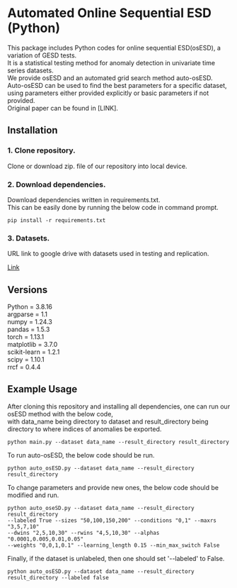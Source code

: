 
# Automated Online Sequential ESD (Python)

This package includes Python codes for online sequential ESD(osESD), a variation of GESD tests.  
It is a statistical testing method for anomaly detection in univariate time series datasets.  
We provide osESD and an automated grid search method auto-osESD.  
Auto-osESD can be used to find the best parameters for a specific dataset,  
using parameters either provided explicitly or basic parameters if not provided.  
Original paper can be found in [LINK].  

## Installation
### 1. Clone repository.
Clone or download zip. file of our repository into local device.

### 2. Download dependencies.
Download dependencies written in requirements.txt.  
This can be easily done by running the below code in command prompt.  
```
pip install -r requirements.txt
```


### 3. Datasets.
URL link to google drive with datasets used in testing and replication.

[Link](https://drive.google.com/drive/folders/1ng4eqciexoEOJp_T5D4nwXVN7OVQfBp7?usp=sharing)

## Versions
Python = 3.8.16    
argparse = 1.1  
numpy = 1.24.3  
pandas = 1.5.3  
torch = 1.13.1  
matplotlib = 3.7.0  
scikit-learn = 1.2.1  
scipy = 1.10.1  
rrcf = 0.4.4  






## Example Usage

After cloning this repository and installing all dependencies, one can run our osESD method with the below code,  
with data_name being directory to dataset and result_directory being directory to where indices of anomalies be exported.  

```
python main.py --dataset data_name --result_directory result_directory
```

To run auto-osESD, the below code should be run.  

```
python auto_osESD.py --dataset data_name --result_directory result_directory
```

To change parameters and provide new ones, the below code should be modified and run.  

```
python auto_oseSD.py --dataset data_name --result_directory result_directory
--labeled True --sizes "50,100,150,200" --conditions "0,1" --maxrs "3,5,7,10"
--dwins "2,5,10,30" --rwins "4,5,10,30" --alphas "0.0001,0.005,0.01,0.05"
--weights "0,0,1,0.1" --learning_length 0.15 --min_max_switch False
```

Finally, if the dataset is unlabeled, then one should set '--labeled' to False.  
```
python auto_osESD.py --dataset data_name --result_directory result_directory --labeled false
```

